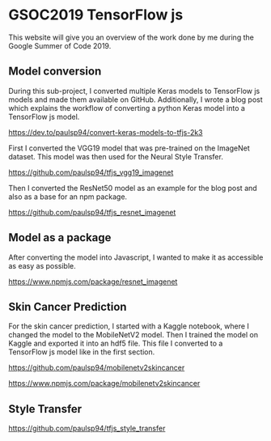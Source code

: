 # GSOC2019 TensorFlow js

This website will give you an overview of the work done by me during the Google Summer of Code 2019.

## Model conversion

During this sub-project, I converted multiple Keras models to TensorFlow js models and made them available on GitHub.
Additionally, I wrote a blog post which explains the workflow of converting a python Keras model into a TensorFlow js model.

https://dev.to/paulsp94/convert-keras-models-to-tfjs-2k3


First I converted the VGG19 model that was pre-trained on the ImageNet dataset. 
This model was then used for the Neural Style Transfer.

https://github.com/paulsp94/tfjs_vgg19_imagenet

Then I converted the ResNet50 model as an example for the blog post and also as a base for an npm package.

https://github.com/paulsp94/tfjs_resnet_imagenet

## Model as a package

After converting the model into Javascript, I wanted to make it as accessible as easy as possible.

https://www.npmjs.com/package/resnet_imagenet

## Skin Cancer Prediction

For the skin cancer prediction, I started with a Kaggle notebook, where I changed the model to the MobileNetV2 model.
Then I trained the model on Kaggle and exported it into an hdf5 file. 
This file I converted to a TensorFlow js model like in the first section.

https://github.com/paulsp94/mobilenetv2skincancer

https://www.npmjs.com/package/mobilenetv2skincancer

## Style Transfer

https://github.com/paulsp94/tfjs_style_transfer
